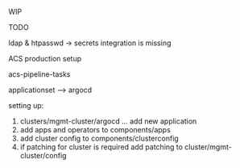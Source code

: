 
WIP

TODO 

ldap & htpasswd -> secrets integration is missing

ACS production setup

acs-pipeline-tasks

applicationset --> argocd

setting up:
  1. clusters/mgmt-cluster/argocd ... add new application 
  2. add apps and operators to components/apps
  3. add cluster config to components/clusterconfig 
  4. if patching for cluster is required add patching to cluster/mgmt-cluster/config
